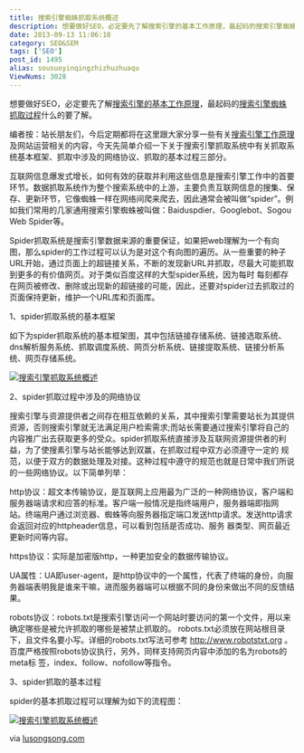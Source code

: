 ```yaml
---
title: 搜索引擎蜘蛛抓取系统概述
description: 想要做好SEO，必定要先了解搜索引擎的基本工作原理，最起码的搜索引擎蜘蛛抓取过程什么的要了解。编者按：站长朋友们，今后定期都将在这里跟大家分享一些有关搜索引擎工作原理及网站运营相关的内容，今天先简单介绍一下关于搜索引擎抓取系统中有关抓取系统基本框架、抓取中涉及的网络协议、抓取的基本过程三部分。互联网信息爆发式增长，如何有效的获取并利用这些信息是搜索引擎工作中的首要环节。数据抓取系统作为整个搜索系统
date: 2013-09-13 11:06:10
category: SEO&SEM
tags: ['SEO']
post_id: 1495
alias: sousuoyinqingzhizhuzhuaqu
ViewNums: 3028
---
```


想要做好SEO，必定要先了解[搜索引擎的基本工作原理](/blog/sousuoyinqingzhizhuzhuaqu)，最起码的[搜索引擎蜘蛛抓取过程](/blog/sousuoyinqingzhizhuzhuaqu)什么的要了解。

编者按：站长朋友们，今后定期都将在这里跟大家分享一些有关[搜索引擎工作原理](/blog/sousuoyinqingzhizhuzhuaqu)及网站运营相关的内容，今天先简单介绍一下关于搜索引擎抓取系统中有关抓取系统基本框架、抓取中涉及的网络协议、抓取的基本过程三部分。

互联网信息爆发式增长，如何有效的获取并利用这些信息是搜索引擎工作中的首要环节。数据抓取系统作为整个搜索系统中的上游，主要负责互联网信息的搜集、保存、更新环节，它像蜘蛛一样在网络间爬来爬去，因此通常会被叫做“spider”。例如我们常用的几家通用搜索引擎蜘蛛被叫做：Baiduspdier、Googlebot、Sogou Web Spider等。

Spider抓取系统是搜索引擎数据来源的重要保证，如果把web理解为一个有向图，那么spider的工作过程可以认为是对这个有向图的遍历。从一些重要的种子 URL开始，通过页面上的超链接关系，不断的发现新URL并抓取，尽最大可能抓取到更多的有价值网页。对于类似百度这样的大型spider系统，因为每时 每刻都存在网页被修改、删除或出现新的超链接的可能，因此，还要对spider过去抓取过的页面保持更新，维护一个URL库和页面库。

1、spider抓取系统的基本框架

如下为spider抓取系统的基本框架图，其中包括链接存储系统、链接选取系统、dns解析服务系统、抓取调度系统、网页分析系统、链接提取系统、链接分析系统、网页存储系统。

[![搜索引擎抓取系统概述](http://lusongsong.com/info/upload/517-1.gif "spider抓取系统的基本框架图")](/blog/sousuoyinqingzhizhuzhuaqu)

2、spider抓取过程中涉及的网络协议

搜索引擎与资源提供者之间存在相互依赖的关系，其中搜索引擎需要站长为其提供资源，否则搜索引擎就无法满足用户检索需求;而站长需要通过搜索引擎将自己的 内容推广出去获取更多的受众。spider抓取系统直接涉及互联网资源提供者的利益，为了使搜素引擎与站长能够达到双赢，在抓取过程中双方必须遵守一定的 规范，以便于双方的数据处理及对接。这种过程中遵守的规范也就是日常中我们所说的一些网络协议。以下简单列举：

http协议：超文本传输协议，是互联网上应用最为广泛的一种网络协议，客户端和服务器端请求和应答的标准。客户端一般情况是指终端用户，服务器端即指网 站。终端用户通过浏览器、蜘蛛等向服务器指定端口发送http请求。发送http请求会返回对应的httpheader信息，可以看到包括是否成功、服务 器类型、网页最近更新时间等内容。

https协议：实际是加密版http，一种更加安全的数据传输协议。

UA属性：UA即user-agent，是http协议中的一个属性，代表了终端的身份，向服务器端表明我是谁来干嘛，进而服务器端可以根据不同的身份来做出不同的反馈结果。

robots协议：robots.txt是搜索引擎访问一个网站时要访问的第一个文件，用以来确定哪些是被允许抓取的哪些是被禁止抓取的。 robots.txt必须放在网站根目录下，且文件名要小写。详细的robots.txt写法可参考 http://www.robotstxt.org 。百度严格按照robots协议执行，另外，同样支持网页内容中添加的名为robots的meta标 签，index、follow、nofollow等指令。

3、spider抓取的基本过程

spider的基本抓取过程可以理解为如下的流程图：

[![搜索引擎抓取系统概述](http://lusongsong.com/info/upload/517-2.gif "spider的基本抓取过程流程图")](/blog/sousuoyinqingzhizhuzhuaqu)

via [lusongsong.com](http://lusongsong.com)

